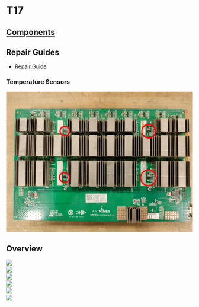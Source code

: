 # T17

## [Components](./Components.md)

## Repair Guides

- [Repair Guide](./Repair-Guide.pdf)

### Temperature Sensors

<img src="./Temperature-Sensors.jpg">

## Overview

<img src="./Overview-1.jpg">
<br>
<img src="./Overview-2.jpg">
<br>
<img src="./Overview-3.jpg">
<br>
<img src="./Overview-4.jpg">
<br>
<img src="./Overview-5.jpg">
<br>
<img src="./Overview-6.jpg">
